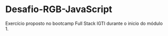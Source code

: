 # Desafio-RGB-JavaScript
Exercício proposto no bootcamp Full Stack IGTI durante o inicio do módulo 1. 
